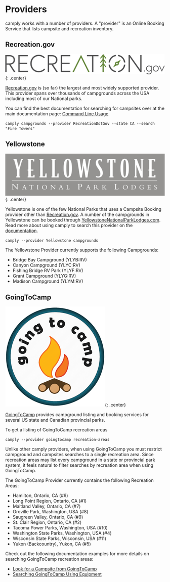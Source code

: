 # Providers

camply works with a number of providers. A "provider" is an Online Booking
Service that lists campsite and recreation inventory.

## Recreation.gov

![](_static/recreation_dot_gov_logo.png){: .center}

[Recreation.gov](https://recreation.gov) is (so far) the largest and most widely supported
provider. This provider spans over thousands of campgrounds across the USA including most of our National
parks.

You can find the best documentation for searching for campsites over at the main documentation
page: [Command Line Usage](command_line_usage.md#Command-Line-Usage)

```commandline
camply campgrounds --provider RecreationDotGov --state CA --search "Fire Towers"
```

## Yellowstone

![](_static/yellowstone_logo.png){: .center}

Yellowstone is one of the few National Parks that uses a Campsite Booking provider other
than [Recreation.gov](#recreationgov). A number of the campgrounds in Yellowstone can be
booked through [YellowstoneNationalParkLodges.com](https://www.yellowstonenationalparklodges.com/stay/camping/).
Read more about using camply to search this provider on
the [documentation](command_line_usage.md#look-for-a-campsite-inside-of-yellowstone).

```commandline
camply --provider Yellowstone campgrounds
```

The Yellowstone Provider currently supports the following Campgrounds:

- Bridge Bay Campground (YLYB:RV)
- Canyon Campground (YLYC:RV)
- Fishing Bridge RV Park (YLYF:RV)
- Grant Campground (YLYG:RV)
- Madison Campground (YLYM:RV)

## GoingToCamp

![](_static/goingtocamp_logo.png){: .center}

[GoingToCamp](https://goingtocamp.com/) provides campground listing and booking services for several US state and
Canadian provincial parks.

To get a listing of GoingToCamp recreation areas

```
camply --provider goingtocamp recreation-areas
```

Unlike other camply providers, when using GoingToCamp you must restrict campground and campsites searches to a single
recreation area. Since recreation areas may list every campground in a state or provincial park system, it feels natural
to filter searches by recreation area when using GoingToCamp.

The GoingToCamp Provider currently contains the following Recreation Areas:

- Hamilton, Ontario, CA (#6)
- Long Point Region, Ontario, CA (#1)
- Maitland Valley, Ontario, CA (#7)
- Oroville Park, Washington, USA (#8)
- Saugreen Valley, Ontario, CA (#9)
- St. Clair Region, Ontario, CA (#2)
- Tacoma Power Parks, Washington, USA (#10)
- Washington State Parks, Washington, USA (#4)
- Wisconsin State Parks, Wisconsin, USA (#11)
- Yukon (Backcountry), Yukon, CA (#5)

Check out the following documentation examples for more details on searching GoingToCamp recreation
areas:

- [Look for a Campsite from GoingToCamp](command_line_usage.md#look-for-a-campsite-from-goingtocamp)
- [Searching GoingToCamp Using Equipment](command_line_usage.md#searching-goingtocamp-using-equipment)
